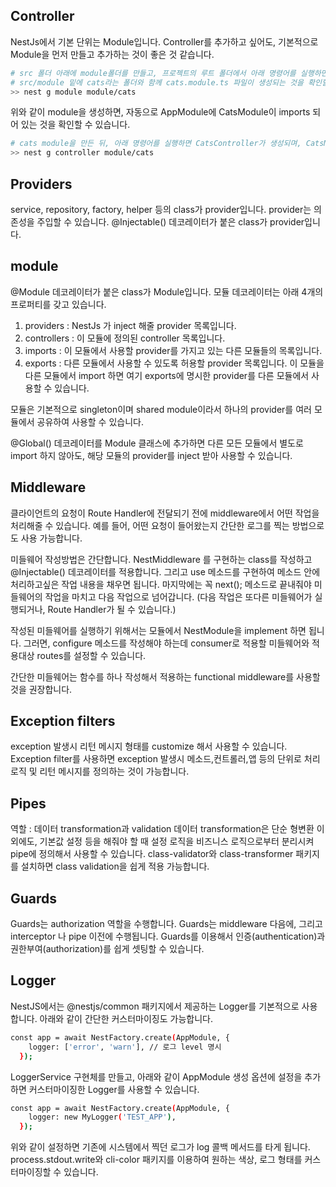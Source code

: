## Controller

NestJs에서 기본 단위는 Module입니다. Controller를 추가하고 싶어도, 기본적으로 Module을 먼저 만들고 추가하는 것이 좋은 것 같습니다.

```bash
# src 폴더 아래에 module폴더를 만들고, 프로젝트의 루트 폴더에서 아래 명령어를 실행하면,
# src/module 밑에 cats라는 폴더와 함께 cats.module.ts 파일이 생성되는 것을 확인할 수 있습니다.
>> nest g module module/cats
```
위와 같이 module을 생성하면, 자동으로 AppModule에 CatsModule이 imports 되어 있는 것을 확인할 수 있습니다.

```bash
# cats module을 만든 뒤, 아래 명령어를 실행하면 CatsController가 생성되며, CatsModule의 controller로 자동으로 등록됩니다.
>> nest g controller module/cats
```

## Providers

service, repository, factory, helper 등의 class가 provider입니다.
provider는 의존성을 주입할 수 있습니다.
@Injectable() 데코레이터가 붙은 class가 provider입니다.

## module

@Module 데코레이터가 붙은 class가 Module입니다.
모듈 데코레이터는 아래 4개의 프로퍼티를 갖고 있습니다.
1) providers : NestJs 가 inject 해줄 provider 목록입니다.
2) controllers : 이 모듈에 정의된 controller 목록입니다.
3) imports : 이 모듈에서 사용할 provider를 가지고 있는 다른 모듈들의 목록입니다.
4) exports : 다른 모듈에서 사용할 수 있도록 허용할 provider 목록입니다. 이 모듈을 다른 모듈에서 import 하면 여기 exports에 명시한 provider를 다른 모듈에서 사용할 수 있습니다.

모듈은 기본적으로 singleton이며 shared module이라서 하나의 provider를 여러 모듈에서 공유하여 사용할 수 있습니다.

@Global() 데코레이터를 Module 클래스에 추가하면 다른 모든 모듈에서 별도로 import 하지 않아도, 해당 모듈의 provider를 inject 받아 사용할 수 있습니다.

## Middleware

클라이언트의 요청이 Route Handler에 전달되기 전에 middleware에서 어떤 작업을 처리해줄 수 있습니다.
예를 들어, 어떤 요청이 들어왔는지 간단한 로그를 찍는 방법으로도 사용 가능합니다.

미들웨어 작성방법은 간단합니다. NestMiddleware 를 구현하는 class를 작성하고 @Injectable() 데코레이터를 적용합니다. 그리고 use 메소드를 구현하여 메소드 안에 처리하고싶은 작업 내용을 채우면 됩니다. 마지막에는 꼭 next(); 메소드로 끝내줘야 미들웨어의 작업을 마치고 다음 작업으로 넘어갑니다. (다음 작업은 또다른 미들웨어가 실행되거나, Route Handler가 될 수 있습니다.)

작성된 미들웨어를 실행하기 위해서는 모듈에서 NestModule을 implement 하면 됩니다.
그러면, configure 메소드를 작성해야 하는데 consumer로 적용할 미들웨어와 적용대상 routes를 설정할 수 있습니다.

간단한 미들웨어는 함수를 하나 작성해서 적용하는 functional middleware를 사용할 것을 권장합니다.

## Exception filters

exception 발생시 리턴 메시지 형태를 customize 해서 사용할 수 있습니다.
Exception filter를 사용하면 exception 발생시 메소드,컨트롤러,앱 등의 단위로 처리로직 및 리턴 메시지를 정의하는 것이 가능합니다.

## Pipes

역할 : 데이터 transformation과 validation
데이터 transformation은 단순 형변환 이외에도, 기본값 설정 등을 해줘야 할 때 설정 로직을 비즈니스 로직으로부터 분리시켜 pipe에 정의해서 사용할 수 있습니다.
class-validator와 class-transformer 패키지를 설치하면 class validation을 쉽게 적용 가능합니다.

## Guards

Guards는 authorization 역할을 수행합니다.
Guards는 middleware 다음에, 그리고 interceptor 나 pipe 이전에 수행됩니다.
Guards를 이용해서 인증(authentication)과 권한부여(authorization)를 쉽게 셋팅할 수 있습니다.

## Logger

NestJS에서는 @nestjs/common 패키지에서 제공하는 Logger를 기본적으로 사용합니다.
아래와 같이 간단한 커스터마이징도 가능합니다.
```bash
const app = await NestFactory.create(AppModule, {
    logger: ['error', 'warn'], // 로그 level 명시
  });
```

LoggerService 구현체를 만들고, 아래와 같이 AppModule 생성 옵션에 설정을 추가하면 커스터마이징한 Logger를 사용할 수 있습니다.
```bash
const app = await NestFactory.create(AppModule, {
    logger: new MyLogger('TEST_APP'),
  });
```
위와 같이 설정하면 기존에 시스템에서 찍던 로그가 log 콜백 메서드를 타게 됩니다.
process.stdout.write와 cli-color 패키지를 이용하여 원하는 색상, 로그 형태를 커스터마이징할 수 있습니다.
